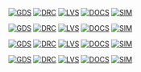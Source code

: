 


[![GDS](https://github.com/analogicus/jnw_gr01_sky130a/actions/workflows/gds.yaml/badge.svg)](https://github.com/analogicus/jnw_gr01_sky130a/actions/workflows/gds.yaml)
[![DRC](https://github.com/analogicus/jnw_gr01_sky130a/actions/workflows/drc.yaml/badge.svg)](https://github.com/analogicus/jnw_gr01_sky130a/actions/workflows/drc.yaml)
[![LVS](https://github.com/analogicus/jnw_gr01_sky130a/actions/workflows/lvs.yaml/badge.svg)](https://github.com/analogicus/jnw_gr01_sky130a/actions/workflows/lvs.yaml)
[![DOCS](https://github.com/analogicus/jnw_gr01_sky130a/actions/workflows/docs.yaml/badge.svg)](https://github.com/analogicus/jnw_gr01_sky130a/actions/workflows/docs.yaml)
[![SIM](https://github.com/analogicus/jnw_gr01_sky130a/actions/workflows/sim.yaml/badge.svg)](https://github.com/analogicus/jnw_gr01_sky130a/actions/workflows/sim.yaml)

[![GDS](https://github.com/analogicus/jnw_gr02_sky130a/actions/workflows/gds.yaml/badge.svg)](https://github.com/analogicus/jnw_gr02_sky130a/actions/workflows/gds.yaml)
[![DRC](https://github.com/analogicus/jnw_gr02_sky130a/actions/workflows/drc.yaml/badge.svg)](https://github.com/analogicus/jnw_gr02_sky130a/actions/workflows/drc.yaml)
[![LVS](https://github.com/analogicus/jnw_gr02_sky130a/actions/workflows/lvs.yaml/badge.svg)](https://github.com/analogicus/jnw_gr02_sky130a/actions/workflows/lvs.yaml)
[![DOCS](https://github.com/analogicus/jnw_gr02_sky130a/actions/workflows/docs.yaml/badge.svg)](https://github.com/analogicus/jnw_gr02_sky130a/actions/workflows/docs.yaml)
[![SIM](https://github.com/analogicus/jnw_gr02_sky130a/actions/workflows/sim.yaml/badge.svg)](https://github.com/analogicus/jnw_gr02_sky130a/actions/workflows/sim.yaml)


[![GDS](https://github.com/analogicus/jnw_gr03_sky130a/actions/workflows/gds.yaml/badge.svg)](https://github.com/analogicus/jnw_gr03_sky130a/actions/workflows/gds.yaml)
[![DRC](https://github.com/analogicus/jnw_gr03_sky130a/actions/workflows/drc.yaml/badge.svg)](https://github.com/analogicus/jnw_gr03_sky130a/actions/workflows/drc.yaml)
[![LVS](https://github.com/analogicus/jnw_gr03_sky130a/actions/workflows/lvs.yaml/badge.svg)](https://github.com/analogicus/jnw_gr03_sky130a/actions/workflows/lvs.yaml)
[![DOCS](https://github.com/analogicus/jnw_gr03_sky130a/actions/workflows/docs.yaml/badge.svg)](https://github.com/analogicus/jnw_gr03_sky130a/actions/workflows/docs.yaml)
[![SIM](https://github.com/analogicus/jnw_gr03_sky130a/actions/workflows/sim.yaml/badge.svg)](https://github.com/analogicus/jnw_gr03_sky130a/actions/workflows/sim.yaml)

[![GDS](https://github.com/analogicus/jnw_gr04_sky130a/actions/workflows/gds.yaml/badge.svg)](https://github.com/analogicus/jnw_gr04_sky130a/actions/workflows/gds.yaml)
[![DRC](https://github.com/analogicus/jnw_gr04_sky130a/actions/workflows/drc.yaml/badge.svg)](https://github.com/analogicus/jnw_gr04_sky130a/actions/workflows/drc.yaml)
[![LVS](https://github.com/analogicus/jnw_gr04_sky130a/actions/workflows/lvs.yaml/badge.svg)](https://github.com/analogicus/jnw_gr04_sky130a/actions/workflows/lvs.yaml)
[![DOCS](https://github.com/analogicus/jnw_gr04_sky130a/actions/workflows/docs.yaml/badge.svg)](https://github.com/analogicus/jnw_gr04_sky130a/actions/workflows/docs.yaml)
[![SIM](https://github.com/analogicus/jnw_gr04_sky130a/actions/workflows/sim.yaml/badge.svg)](https://github.com/analogicus/jnw_gr04_sky130a/actions/workflows/sim.yaml)
